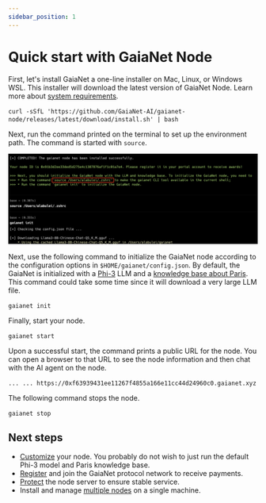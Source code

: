 ```yaml
---
sidebar_position: 1
---
```


# Quick start with GaiaNet Node

First, let's install GaiaNet a one-line installer on Mac, Linux, or Windows WSL. This installer will download the latest version of GaiaNet Node. Learn more about [system requirements](system-requirements).

```
curl -sSfL 'https://github.com/GaiaNet-AI/gaianet-node/releases/latest/download/install.sh' | bash
```

Next, run the command printed on the terminal to set up the environment path. The command is started with `source`.

![](quick-start.png)

Next, use the following command to initialize the GaiaNet node according to the configuration options 
in `$HOME/gaianet/config.json`.
By default, the GaiaNet is initialized with a [Phi-3](https://azure.microsoft.com/en-us/blog/introducing-phi-3-redefining-whats-possible-with-slms/) LLM and a [knowledge base about Paris](https://huggingface.co/datasets/gaianet/paris). 
This command could take some time since it will download a very large LLM file.

```
gaianet init
```

Finally, start your node.

```
gaianet start
```

Upon a successful start, the command prints a public URL for the node. You can open a browser to that URL to see the node information and then chat with the AI agent on the node.

```
... ... https://0xf63939431ee11267f4855a166e11cc44d24960c0.gaianet.xyz
```

The following command stops the node.

```
gaianet stop
```

## Next steps

* [Customize](customize.md) your node. You probably do not wish to just run the default Phi-3 model and Paris knowledge base. 
* [Register](register.md) and join the GaiaNet protocol network to receive payments.
* [Protect](tasks/protect.md) the node server to ensure stable service.
* Install and manage [multiple nodes](tasks/multiple.md) on a single machine.

